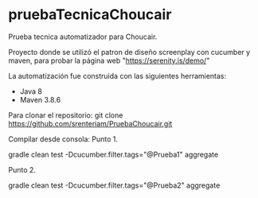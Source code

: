 # pruebaTecnicaChoucair
Prueba tecnica automatizador para Choucair.

Proyecto donde se utilizó el patron de diseño screenplay con cucumber y maven, para probar la página web "https://serenity.is/demo/"

La automatización fue construida con las siguientes herramientas:
* Java 8
* Maven 3.8.6

Para clonar el repositorio:
git clone https://github.com/srenteriam/PruebaChoucair.git

Compilar desde consola:
Punto 1.

gradle clean test -Dcucumber.filter.tags="@Prueba1" aggregate

Punto 2. 

gradle clean test -Dcucumber.filter.tags="@Prueba2" aggregate
